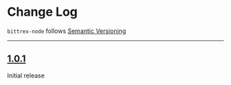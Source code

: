 Change Log
==========

`bittrex-node` follows [Semantic Versioning](http://semver.org/)

---

## [1.0.1](https://github.com/AndrewBarba/bittrex-node/releases/tag/1.0.1)

Initial release
